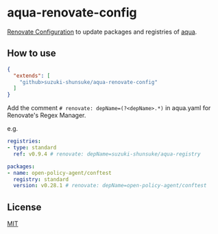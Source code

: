 # aqua-renovate-config

[Renovate Configuration](https://docs.renovatebot.com/config-presets/) to update packages and registries of [aqua](https://github.com/suzuki-shunsuke/aqua).

## How to use

```json
{
  "extends": [
    "github>suzuki-shunsuke/aqua-renovate-config"
  ]
}
```

Add the comment `# renovate: depName=(?<depName>.*)` in aqua.yaml for Renovate's Regex Manager.

e.g.

```yaml
registries:
- type: standard
  ref: v0.9.4 # renovate: depName=suzuki-shunsuke/aqua-registry

packages:
- name: open-policy-agent/conftest
  registry: standard
  version: v0.28.1 # renovate: depName=open-policy-agent/conftest
```

## License

[MIT](LICENSE)
